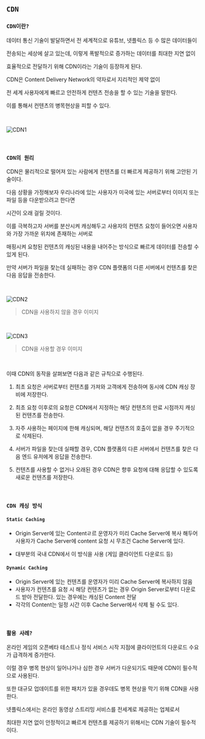 ## `CDN`

### `CDN이란?`

데이터 통신 기술이 발달하면서 전 세계적으로 유튜브, 넷플릭스 등 수 많은 데이터들이

전송되는 세상에 살고 있는데, 이렇게 폭발적으로 증가하는 데이터를 최대한 지연 없이

효율적으로 전달하기 위해 CDN이라는 기술이 등장하게 된다.

CDN은 Content Delivery Network의 약자로서 지리적인 제약 없이

전 세계 사용자에게 빠르고 안전하게 컨텐츠 전송을 할 수 있는 기술을 말한다.

이를 통해서 컨텐츠의 병목현상을 피할 수 있다.

<br />

![CDN1](https://user-images.githubusercontent.com/94499416/184266986-101d0d9e-4efe-4b43-86ca-e43c9abc0273.png)

<br />

### `CDN의 원리`

CDN은 물리적으로 떨어져 있는 사람에게 컨텐츠를 더 빠르게 제공하기 위해 고안된 기술이다.

다음 상황을 가정해보자 우리나라에 있는 사용자가 미국에 있는 서버로부터 이미지 또는 파일 등을 다운받으려고 한다면

시간이 오래 걸릴 것이다.

이를 극복하고자 서버를 분산시켜 캐싱해두고 사용자의 컨텐츠 요청이 들어오면 사용자와 가장 가까운 위치에 존재하는 서버로

매핑시켜 요청된 컨텐츠의 캐싱된 내용을 내어주는 방식으로 빠르게 데이터를 전송할 수 있게 된다.

만약 서버가 파일을 찾는데 실패하는 경우 CDN 플랫폼의 다른 서버에서 컨텐츠를 찾은 다음 응답을 전송한다.

<br />

![CDN2](https://user-images.githubusercontent.com/94499416/184267344-8f9b96d1-7460-4a63-89fb-3955ec23e624.png)
  > CDN을 사용하지 않을 경우 이미지

<br />

![CDN3](https://user-images.githubusercontent.com/94499416/184267346-d36246d7-09be-4d15-b8ba-f0b507f4af62.png)
  > CDN을 사용할 경우 이미지
<br />

이때 CDN의 동작을 살펴보면 다음과 같은 규칙으로 수행된다.

1. 최초 요청은 서버로부터 컨텐츠를 가져와 고객에게 전송하며 동시에 CDN 캐싱 장비에 저장한다.

2. 최초 요청 이후로의 요청은 CDN에서 지정하는 해당 컨텐츠의 만료 시점까지 캐싱된 컨텐츠를 전송한다.

3. 자주 사용하는 페이지에 한해 캐싱되며, 해당 컨텐츠의 호출이 없을 경우 주기적으로 삭제된다.

4. 서버가 파일을 찾는데 실패할 경우, CDN 플랫폼의 다른 서버에서 컨텐츠를 찾은 다음 엔드 유저에게 응답을 전송한다.

5. 컨텐츠를 사용할 수 없거나 오래된 경우 CDN은 향후 요청에 대해 응답할 수 있도록 새로운 컨텐츠를 저장한다.

<br />

### `CDN 캐싱 방식`

#### `Static Caching`

  - Origin Server에 있는 Contentㄹ르 운영자가 미리 Cache Server에 복사 해두어 사용자가
    Cache Server에 content 요청 시 무조건 Cache Server에 있다.
  
  - 대부분의 국내 CDN에서 이 방식을 사용 (게임 클라이언트 다운로드 등)

#### `Dynamic Caching`
    
  - Origin Server에 있는 컨텐츠를 운영자가 미리 Cache Server에 복사하지 않음
  - 사용자가 컨텐츠를 요청 시 해당 컨텐츠가 없는 경우 Origin Server로부터 다운로드 받아 전달한다.
    있는 경우에는 캐싱된 Content 전달
  - 각각의 Content는 일정 시간 이후 Cache Server에서 삭제 될 수도 있다.

<br />

### `활용 사례?`

온라인 게임의 오픈베타 테스트나 정식 서비스 시작 지점에 클라이언트의 다운로드 수요가 급격하게 증가한다.

이럴 경우 병목 현상이 일어나거나 심한 경우 서버가 다운되기도 때문에 CDN이 필수적으로 사용된다.

또한 대규모 업데이트를 위한 패치가 있을 경우데도 병목 현상을 막기 위해 CDN을 사용한다.

넷플릭스에서는 온라인 동영상 스트리밍 서비스를 전세계로 제공하는 업체로서 

최대한 지연 없이 안정적이고 빠르게 컨텐츠를 제공하기 위해서는 CDN 기술이 필수적이다.
